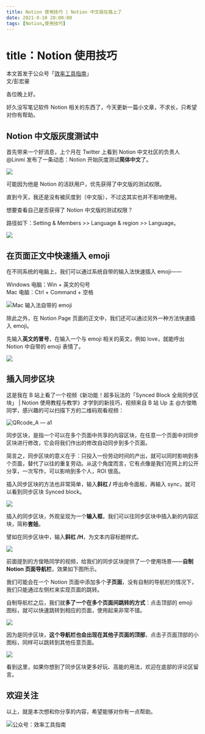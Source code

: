 ```yaml
---
title: Notion 使用技巧 | Notion 中文版在路上了            
date: 2021-9-10 20:00:00       
tags: [Notion,使用技巧]                               
---    
```

# title：Notion 使用技巧

本文首发于公众号「[效率工具指南](https://mp.weixin.qq.com/s/2jafiG79PYM6BvRct0WpHA)」     
文/彭宏豪

各位晚上好。

好久没写笔记软件 Notion 相关的东西了，今天更新一篇小文章，不求长，只希望对你有帮助。   

## Notion 中文版灰度测试中     

首先带来一个好消息，上个月在 Twitter 上看到 Notion 中文社区的负责人 @Linmi 发布了一条动态：Notion 开始灰度测试**简体中文**了。     

![](https://article-picbed-1302715071.cos.ap-guangzhou.myqcloud.com/2021/09/10/16312735898635.jpg)

可能因为他是 Notion 的活跃用户，优先获得了中文版的测试权限。

直到今天，我还是没有被灰度到（中文版），不过这其实也并不影响使用。   

想要查看自己是否获得了 Notion 中文版的测试权限？

路径如下：Setting & Members >> Language & region >> Language。      

![](https://article-picbed-1302715071.cos.ap-guangzhou.myqcloud.com/2021/09/10/16312746329920.jpg)
    
## 在页面正文中快速插入 emoji  

在不同系统的电脑上，我们可以通过系统自带的输入法快速插入 emoji——

Windows 电脑：Win + 英文的句号    
Mac 电脑：Ctrl + Command + 空格    

![Mac 输入法自带的 emoji](https://article-picbed-1302715071.cos.ap-guangzhou.myqcloud.com/2021/09/10/16312750102150.jpg)

除此之外，在 Notion Page 页面的正文中，我们还可以通过另外一种方法快速插入 emoji。  

先输入**英文的冒号**，在输入一个与 emoji 相关的英文，例如 love，就能呼出 Notion 中自带的 emoji 表情了。   

![](https://article-picbed-1302715071.cos.ap-guangzhou.myqcloud.com/2021/09/10/16312752096179.jpg)

## 插入同步区块  

这是我在 B 站上看了一个视频《新功能！超多玩法的「Synced Block 全局同步区块」 | Notion 使用教程与教学》才学到的新技巧，视频来自 B 站 Up 主 @方俊皓同学，感兴趣的可以扫描下方的二维码观看视频：   

![QRcode_A — a1](https://article-picbed-1302715071.cos.ap-guangzhou.myqcloud.com/2021/09/10/qrcodea--a1.png)

同步区块，是指一个可以在多个页面中共享的内容区块，在任意一个页面中对同步区块进行修改，它会将我们作出的修改自动同步到多个页面。

简言之，同步区块的意义在于：只投入一份劳动时间的产出，就可以同时影响到多个页面，替代了以往的重复劳动。从这个角度而言，它有点像是我们在网上的公开分享，一次写作，可以影响到多个人，ROI 很高。            

插入同步区块的方法也非常简单，输入**斜杠 /** 呼出命令面板，再输入 sync，就可以看到同步区块 Synced block。      

![](https://article-picbed-1302715071.cos.ap-guangzhou.myqcloud.com/2021/09/10/16312753135435.jpg)

插入的同步区块，外观呈现为一个**输入框**，我们可以往同步区块中插入新的内容区块，简称**套娃**。 

譬如在同步区块中，输入**斜杠 /H**，为文本内容标题样式。   

![](https://article-picbed-1302715071.cos.ap-guangzhou.myqcloud.com/2021/09/10/16312758724418.jpg)

前面提到的方俊皓同学的视频，给我们的同步区块提供了一个使用场景——**自制 Notion 页面导航栏**，效果如下图所示。  

我们可能会在一个 Notion 页面中添加多个**子页面**，没有自制的导航栏的情况下，我们只能通过左侧栏来实现页面的跳转。  

自制导航栏之后，我们就**多了一个在多个页面间跳转的方式**：点击顶部的 emoji 图标，就可以快速跳转到相应的页面，使用起来非常不错。   

![](https://article-picbed-1302715071.cos.ap-guangzhou.myqcloud.com/2021/09/10/16312762019206.jpg)

因为是同步区块，**这个导航栏也会出现在其他子页面的顶部**，点击子页面顶部的小图标，同样可以跳转到其他任意页面。    

![](https://article-picbed-1302715071.cos.ap-guangzhou.myqcloud.com/2021/09/10/16312765042256.jpg)

看到这里，如果你想到了同步区块更多好玩、高能的用法，欢迎在底部的评论区留言。     

## 欢迎关注     

以上，就是本次想和你分享的内容，希望能够对你有一点帮助。     

![公众号：效率工具指南](https://article-picbed-1302715071.cos.ap-guangzhou.myqcloud.com/2021/05/28/gong-zhong-hao-wei-bu-er-wei-ma-dailogo.png)              
 

